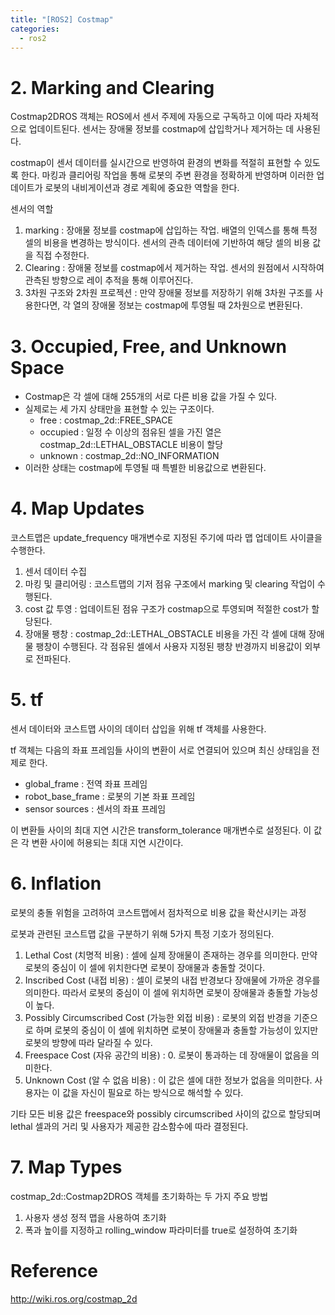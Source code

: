 ```yaml
---
title: "[ROS2] Costmap"
categories: 
  - ros2
---
```

# 2. Marking and Clearing

Costmap2DROS 객체는 ROS에서 센서 주제에 자동으로 구독하고 이에 따라 자체적으로 업데이트된다. 센서는 장애물 정보를 costmap에 삽입학거나 제거하는 데 사용된다.

costmap이 센서 데이터를 실시간으로 반영하여 환경의 변화를 적절히 표현할 수 있도록 한다. 마킹과 클리어링 작업을 통해 로봇의 주변 환경을 정확하게 반영하며 이러한 업데이트가 로봇의 내비게이션과 경로 계획에 중요한 역할을 한다.

센서의 역할

1. marking : 장애물 정보를 costmap에 삽입하는 작업. 배열의 인덱스를 통해 특정 셀의 비용을 변경하는 방식이다. 센서의 관측 데이터에 기반하여 해당 셀의 비용 값을 직접 수정한다.
2. Clearing : 장애물 정보를 costmap에서 제거하는 작업. 센서의 원점에서 시작하여 관측된 방향으로 레이 추적을 통해 이루어진다.
3. 3차원 구조와 2차원 프로젝션 : 만약 장애물 정보를 저장하기 위해 3차원 구조를 사용한다면, 각 열의 장애물 정보는 costmap에 투영될 때 2차원으로 변환된다.

# 3. Occupied, Free, and Unknown Space

- Costmap은 각 셀에 대해 255개의 서로 다른 비용 값을 가질 수 있다.
- 실제로는 세 가지 상태만을 표현할 수 있는 구조이다.
  - free : costmap_2d::FREE_SPACE
  - occupied : 일정 수 이상의 점유된 셀을 가진 열은 costmap_2d::LETHAL_OBSTACLE 비용이 할당
  - unknown : costmap_2d::NO_INFORMATION
- 이러한 상태는 costmap에 투영될 때 특별한 비용값으로 변환된다.

# 4. Map Updates

코스트맵은 update_frequency 매개변수로 지정된 주기에 따라 맵 업데이트 사이클을 수행한다.

1. 센서 데이터 수집
2. 마킹 및 클리어링 : 코스트맵의 기저 점유 구조에서 marking 및 clearing 작업이 수행된다.
3. cost 값 투영 : 업데이트된 점유 구조가 costmap으로 투영되며 적절한 cost가 할당된다.
4. 장애물 팽창 : costmap_2d::LETHAL_OBSTACLE 비용을 가진 각 셀에 대해 장애물 팽창이 수행된다. 각 점유된 셀에서 사용자 지정된 팽창 반경까지 비용값이 외부로 전파된다.

# 5. tf

센서 데이터와 코스트맵 사이의 데이터 삽입을 위해 tf 객체를 사용한다.

tf 객체는 다음의 좌표 프레임들 사이의 변환이 서로 연결되어 있으며 최신 상태임을 전제로 한다.

- global_frame : 전역 좌표 프레임
- robot_base_frame : 로봇의 기본 좌표 프레임
- sensor sources : 센서의 좌표 프레임

이 변환들 사이의 최대 지연 시간은 transform_tolerance 매개변수로 설정된다. 이 값은 각 변환 사이에 허용되는 최대 지연 시간이다.

# 6. Inflation

로봇의 충돌 위험을 고려하여 코스트맵에서 점차적으로 비용 값을 확산시키는 과정

로봇과 관련된 코스트맵 값을 구분하기 위해 5가지 특정 기호가 정의된다.

1. Lethal Cost (치명적 비용) : 셀에 실제 장애물이 존재하는 경우를 의미한다. 만약 로봇의 중심이 이 셀에 위치한다면 로봇이 장애물과 충돌할 것이다.
2. Inscribed Cost (내접 비용) : 셀이 로봇의 내접 반경보다 장애물에 가까운 경우를 의미한다. 따라서 로봇의 중심이 이 셀에 위치하면 로봇이 장애물과 충돌할 가능성이 높다.
3. Possibly Circumscribed Cost (가능한 외접 비용) : 로봇의 외접 반경을 기준으로 하며 로봇의 중심이 이 셀에 위치하면 로봇이 장애물과 충돌할 가능성이 있지만 로봇의 방향에 따라 달라질 수 있다.
4. Freespace Cost (자유 공간의 비용) : 0. 로봇이 통과하는 데 장애물이 없음을 의미한다.
5. Unknown Cost (알 수 없음 비용) : 이 값은 셀에 대한 정보가 없음을 의미한다. 사용자는 이 값을 자신이 필요로 하는 방식으로 해석할 수 있다.

기타 모든 비용 값은 freespace와 possibly circumscribed 사이의 값으로 할당되며 lethal 셀과의 거리 및 사용자가 제공한 감소함수에 따라 결정된다.

# 7. Map Types

costmap_2d::Costmap2DROS 객체를 초기화하는 두 가지 주요 방법

1. 사용자 생성 정적 맵을 사용하여 초기화
2. 폭과 높이를 지정하고 rolling_window 파라미터를 true로 설정하여 초기화

# Reference

http://wiki.ros.org/costmap_2d